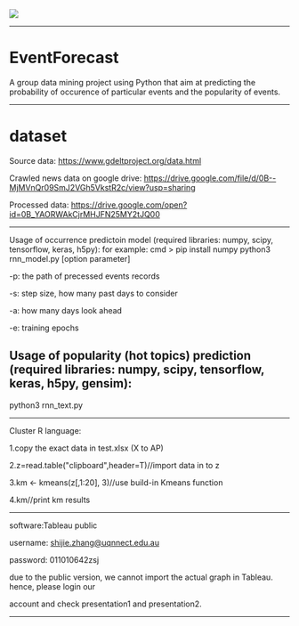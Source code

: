 <div>
<img src="https://github.com/moment-of-peace/EventForecast/blob/master/2015-event-forecast-art_0.JPG"></img>
</div>

-----------------------
# EventForecast
 A group data mining project using Python that aim at predicting the probability of occurence of particular events and the popularity of events.
****************************************************************************
# dataset
Source data: https://www.gdeltproject.org/data.html

Crawled news data on google drive: https://drive.google.com/file/d/0B--MjMVnQr09SmJ2VGh5VkstR2c/view?usp=sharing

Processed data: https://drive.google.com/open?id=0B_YAORWAkCjrMHJFN25MY2tJQ00
*****************************************************************************
Usage of occurrence predictoin model (required libraries: numpy, scipy, tensorflow, keras, h5py):
for example: cmd > pip install numpy 
python3 rnn_model.py [option parameter]

-p: the path of precessed events records

-s: step size, how many past days to consider

-a: how many days look ahead

-e: training epochs

## Usage of popularity (hot topics) prediction (required libraries: numpy, scipy, tensorflow, keras, h5py, gensim):

python3 rnn_text.py
*****************************************************************************
Cluster R language:

1.copy the exact data in test.xlsx (X to AP)

2.z=read.table("clipboard",header=T)//import data in to z

3.km <- kmeans(z[,1:20], 3)//use build-in Kmeans function

4.km//print km results

******************************************************************************
software:Tableau public

username: shijie.zhang@uqnnect.edu.au

password: 011010642zsj

due to the public version, we cannot import the actual graph in Tableau. hence, please login our

account and check presentation1 and presentation2.

*******************************************************************************
